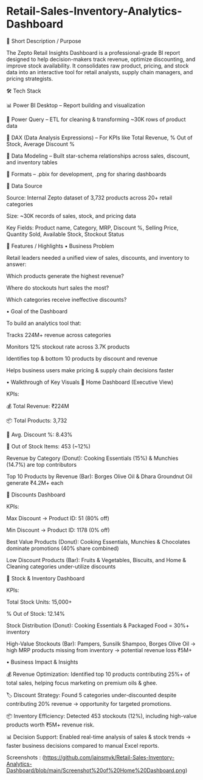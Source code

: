 # Retail-Sales-Inventory-Analytics-Dashboard

🎯 Short Description / Purpose

The Zepto Retail Insights Dashboard is a professional-grade BI report designed to help decision-makers track revenue, optimize discounting, and improve stock availability. It consolidates raw product, pricing, and stock data into an interactive tool for retail analysts, supply chain managers, and pricing strategists.

🛠 Tech Stack

📊 Power BI Desktop – Report building and visualization

📂 Power Query – ETL for cleaning & transforming ~30K rows of product data

🧮 DAX (Data Analysis Expressions) – For KPIs like Total Revenue, % Out of Stock, Average Discount %

📝 Data Modeling – Built star-schema relationships across sales, discount, and inventory tables

📁 Formats – .pbix for development, .png for sharing dashboards

📑 Data Source

Source: Internal Zepto dataset of 3,732 products across 20+ retail categories

Size: ~30K records of sales, stock, and pricing data

Key Fields: Product name, Category, MRP, Discount %, Selling Price, Quantity Sold, Available Stock, Stockout Status

🌟 Features / Highlights
• Business Problem

Retail leaders needed a unified view of sales, discounts, and inventory to answer:

Which products generate the highest revenue?

Where do stockouts hurt sales the most?

Which categories receive ineffective discounts?

• Goal of the Dashboard

To build an analytics tool that:

Tracks 224M+ revenue across categories

Monitors 12% stockout rate across 3.7K products

Identifies top & bottom 10 products by discount and revenue

Helps business users make pricing & supply chain decisions faster

• Walkthrough of Key Visuals
📍 Home Dashboard (Executive View)

KPIs:

💰 Total Revenue: ₹224M

📦 Total Products: 3,732

🔻 Avg. Discount %: 8.43%

🚨 Out of Stock Items: 453 (~12%)

Revenue by Category (Donut): Cooking Essentials (15%) & Munchies (14.7%) are top contributors

Top 10 Products by Revenue (Bar): Borges Olive Oil & Dhara Groundnut Oil generate ₹4.2M+ each

📍 Discounts Dashboard

KPIs:

Max Discount → Product ID: 51 (80% off)

Min Discount → Product ID: 1178 (0% off)

Best Value Products (Donut): Cooking Essentials, Munchies & Chocolates dominate promotions (40% share combined)

Low Discount Products (Bar): Fruits & Vegetables, Biscuits, and Home & Cleaning categories under-utilize discounts

📍 Stock & Inventory Dashboard

KPIs:

Total Stock Units: 15,000+

% Out of Stock: 12.14%

Stock Distribution (Donut): Cooking Essentials & Packaged Food = 30%+ inventory

High-Value Stockouts (Bar): Pampers, Sunsilk Shampoo, Borges Olive Oil → high MRP products missing from inventory → potential revenue loss ₹5M+

• Business Impact & Insights

💰 Revenue Optimization: Identified top 10 products contributing 25%+ of total sales, helping focus marketing on premium oils & ghee.

🏷 Discount Strategy: Found 5 categories under-discounted despite contributing 20% revenue → opportunity for targeted promotions.

📦 Inventory Efficiency: Detected 453 stockouts (12%), including high-value products worth ₹5M+ revenue risk.

📊 Decision Support: Enabled real-time analysis of sales & stock trends → faster business decisions compared to manual Excel reports.

Screenshots :
(https://github.com/jainsmyk/Retail-Sales-Inventory-Analytics-Dashboard/blob/main/Screenshot%20of%20Home%20Dashboard.png)





